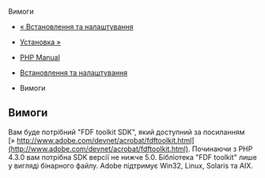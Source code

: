 Вимоги

-   [« Встановлення та налаштування](fdf.setup.html)
    
-   [Установка »](fdf.installation.html)
    
-   [PHP Manual](index.html)
    
-   [Встановлення та налаштування](fdf.setup.html)
    
-   Вимоги
    

## Вимоги

Вам буде потрібний "FDF toolkit SDK", який доступний за посиланням [» http://www.adobe.com/devnet/acrobat/fdftoolkit.html](http://www.adobe.com/devnet/acrobat/fdftoolkit.html). Починаючи з PHP 4.3.0 вам потрібна SDK версії не нижче 5.0. Бібліотека "FDF toolkit" лише у вигляді бінарного файлу. Adobe підтримує Win32, Linux, Solaris та AIX.